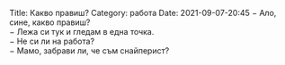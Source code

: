 Title: Какво правиш?
Category: работа
Date: 2021-09-07-20:45
&minus; Ало, сине, какво правиш?  
&minus; Лежа си тук и гледам в една точка.  
&minus; Не си ли на работа?  
&minus; Мамо, забрави ли, че съм снайперист?
